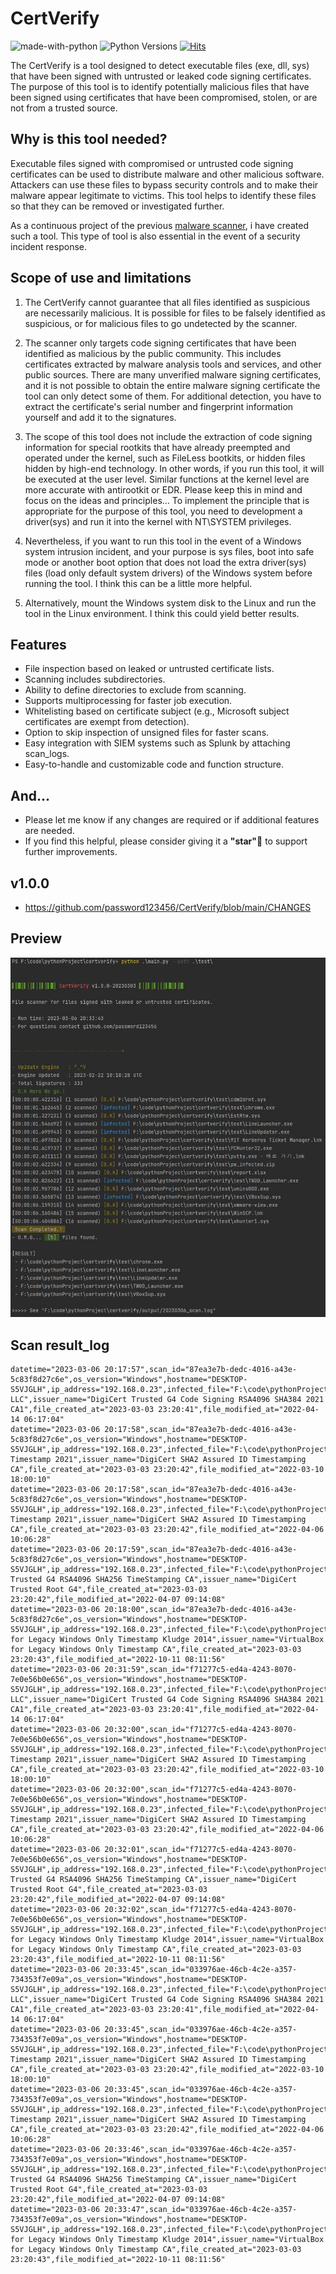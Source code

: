 # CertVerify
![made-with-python][made-with-python]
![Python Versions][pyversion-button]
[![Hits](https://hits.seeyoufarm.com/api/count/incr/badge.svg?url=https%3A%2F%2Fgithub.com%2Fpassword123456%2FCertVerify&count_bg=%2379C83D&title_bg=%23555555&icon=&icon_color=%23E7E7E7&title=hits&edge_flat=false)](https://hits.seeyoufarm.com)


[pyversion-button]: https://img.shields.io/pypi/pyversions/Markdown.svg
[made-with-python]: https://img.shields.io/badge/Made%20with-Python-1f425f.svg


The CertVerify is a tool designed to detect executable files (exe, dll, sys) that have been signed with untrusted or leaked code signing certificates. The purpose of this tool is to identify potentially malicious files that have been signed using certificates that have been compromised, stolen, or are not from a trusted source.


## Why is this tool needed?
Executable files signed with compromised or untrusted code signing certificates can be used to distribute malware and other malicious software. Attackers can use these files to bypass security controls and to make their malware appear legitimate to victims. This tool helps to identify these files so that they can be removed or investigated further.

As a continuous project of the previous [malware scanner](https://github.com/password123456/malwarescanner), i have created such a tool. This type of tool is also essential in the event of a security incident response.


## Scope of use and limitations
1. The CertVerify cannot guarantee that all files identified as suspicious are necessarily malicious. It is possible for files to be falsely identified as suspicious, or for malicious files to go undetected by the scanner.

2. The scanner only targets code signing certificates that have been identified as malicious by the public community. This includes certificates extracted by malware analysis tools and services, and other public sources. There are many unverified malware signing certificates, and it is not possible to obtain the entire malware signing certificate the tool can only detect some of them. For additional detection, you have to extract the certificate's serial number and fingerprint information yourself and add it to the signatures.


3. The scope of this tool does not include the extraction of code signing information for special rootkits that have already preempted and operated under the kernel, such as FileLess bootkits, or hidden files hidden by high-end technology. In other words, if you run this tool, it will be executed at the user level. Similar functions at the kernel level are more accurate with antirootkit or EDR. Please keep this in mind and focus on the ideas and principles... To implement the principle that is appropriate for the purpose of this tool, you need to development a driver(sys) and run it into the kernel with NT\SYSTEM privileges.

4. Nevertheless, if you want to run this tool in the event of a Windows system intrusion incident, and your purpose is sys files, boot into safe mode or another boot option that does not load the extra driver(sys) files (load only default system drivers) of the Windows system before running the tool. I think this can be a little more helpful.

5. Alternatively, mount the Windows system disk to the Linux and run the tool in the Linux environment. I think this could yield better results.


## Features
- File inspection based on leaked or untrusted certificate lists.
- Scanning includes subdirectories.
- Ability to define directories to exclude from scanning.
- Supports multiprocessing for faster job execution.
- Whitelisting based on certificate subject (e.g., Microsoft subject certificates are exempt from detection).
- Option to skip inspection of unsigned files for faster scans.
- Easy integration with SIEM systems such as Splunk by attaching scan_logs.
- Easy-to-handle and customizable code and function structure.


## And...
- Please let me know if any changes are required or if additional features are needed.
- If you find this helpful, please consider giving it a **"star"**:star2: to support further improvements.


## v1.0.0
- https://github.com/password123456/CertVerify/blob/main/CHANGES

## Preview
![preview](https://github.com/password123456/CertVerify/blob/main/preview.JPG)

## Scan result_log

```
datetime="2023-03-06 20:17:57",scan_id="87ea3e7b-dedc-4016-a43e-5c83f8d27c6e",os_version="Windows",hostname="DESKTOP-S5VJGLH",ip_address="192.168.0.23",infected_file="F:\code\pythonProject\certverify\test\chrome.exe",signature_hash="sha256",serial_number="0e4418e2dede36dd2974c3443afb5ce5",thumbprint="7d3d117664f121e592ef897973ef9c159150e3d736326e9cd2755f71e0febc0c",subject_name="Google LLC",issuer_name="DigiCert Trusted G4 Code Signing RSA4096 SHA384 2021 CA1",file_created_at="2023-03-03 23:20:41",file_modified_at="2022-04-14 06:17:04"
datetime="2023-03-06 20:17:58",scan_id="87ea3e7b-dedc-4016-a43e-5c83f8d27c6e",os_version="Windows",hostname="DESKTOP-S5VJGLH",ip_address="192.168.0.23",infected_file="F:\code\pythonProject\certverify\test\LineLauncher.exe",signature_hash="sha256",serial_number="0d424ae0be3a88ff604021ce1400f0dd",thumbprint="b3109006bc0ad98307915729e04403415c83e3292b614f26964c8d3571ecf5a9",subject_name="DigiCert Timestamp 2021",issuer_name="DigiCert SHA2 Assured ID Timestamping CA",file_created_at="2023-03-03 23:20:42",file_modified_at="2022-03-10 18:00:10"
datetime="2023-03-06 20:17:58",scan_id="87ea3e7b-dedc-4016-a43e-5c83f8d27c6e",os_version="Windows",hostname="DESKTOP-S5VJGLH",ip_address="192.168.0.23",infected_file="F:\code\pythonProject\certverify\test\LineUpdater.exe",signature_hash="sha256",serial_number="0d424ae0be3a88ff604021ce1400f0dd",thumbprint="b3109006bc0ad98307915729e04403415c83e3292b614f26964c8d3571ecf5a9",subject_name="DigiCert Timestamp 2021",issuer_name="DigiCert SHA2 Assured ID Timestamping CA",file_created_at="2023-03-03 23:20:42",file_modified_at="2022-04-06 10:06:28"
datetime="2023-03-06 20:17:59",scan_id="87ea3e7b-dedc-4016-a43e-5c83f8d27c6e",os_version="Windows",hostname="DESKTOP-S5VJGLH",ip_address="192.168.0.23",infected_file="F:\code\pythonProject\certverify\test\TWOD_Launcher.exe",signature_hash="sha256",serial_number="073637b724547cd847acfd28662a5e5b",thumbprint="281734d4592d1291d27190709cb510b07e22c405d5e0d6119b70e73589f98acf",subject_name="DigiCert Trusted G4 RSA4096 SHA256 TimeStamping CA",issuer_name="DigiCert Trusted Root G4",file_created_at="2023-03-03 23:20:42",file_modified_at="2022-04-07 09:14:08"
datetime="2023-03-06 20:18:00",scan_id="87ea3e7b-dedc-4016-a43e-5c83f8d27c6e",os_version="Windows",hostname="DESKTOP-S5VJGLH",ip_address="192.168.0.23",infected_file="F:\code\pythonProject\certverify\test\VBoxSup.sys",signature_hash="sha256",serial_number="2f451139512f34c8c528b90bca471f767b83c836",thumbprint="3aa166713331d894f240f0931955f123873659053c172c4b22facd5335a81346",subject_name="VirtualBox for Legacy Windows Only Timestamp Kludge 2014",issuer_name="VirtualBox for Legacy Windows Only Timestamp CA",file_created_at="2023-03-03 23:20:43",file_modified_at="2022-10-11 08:11:56"
datetime="2023-03-06 20:31:59",scan_id="f71277c5-ed4a-4243-8070-7e0e56b0e656",os_version="Windows",hostname="DESKTOP-S5VJGLH",ip_address="192.168.0.23",infected_file="F:\code\pythonProject\certverify\test\chrome.exe",signature_hash="sha256",serial_number="0e4418e2dede36dd2974c3443afb5ce5",thumbprint="7d3d117664f121e592ef897973ef9c159150e3d736326e9cd2755f71e0febc0c",subject_name="Google LLC",issuer_name="DigiCert Trusted G4 Code Signing RSA4096 SHA384 2021 CA1",file_created_at="2023-03-03 23:20:41",file_modified_at="2022-04-14 06:17:04"
datetime="2023-03-06 20:32:00",scan_id="f71277c5-ed4a-4243-8070-7e0e56b0e656",os_version="Windows",hostname="DESKTOP-S5VJGLH",ip_address="192.168.0.23",infected_file="F:\code\pythonProject\certverify\test\LineLauncher.exe",signature_hash="sha256",serial_number="0d424ae0be3a88ff604021ce1400f0dd",thumbprint="b3109006bc0ad98307915729e04403415c83e3292b614f26964c8d3571ecf5a9",subject_name="DigiCert Timestamp 2021",issuer_name="DigiCert SHA2 Assured ID Timestamping CA",file_created_at="2023-03-03 23:20:42",file_modified_at="2022-03-10 18:00:10"
datetime="2023-03-06 20:32:00",scan_id="f71277c5-ed4a-4243-8070-7e0e56b0e656",os_version="Windows",hostname="DESKTOP-S5VJGLH",ip_address="192.168.0.23",infected_file="F:\code\pythonProject\certverify\test\LineUpdater.exe",signature_hash="sha256",serial_number="0d424ae0be3a88ff604021ce1400f0dd",thumbprint="b3109006bc0ad98307915729e04403415c83e3292b614f26964c8d3571ecf5a9",subject_name="DigiCert Timestamp 2021",issuer_name="DigiCert SHA2 Assured ID Timestamping CA",file_created_at="2023-03-03 23:20:42",file_modified_at="2022-04-06 10:06:28"
datetime="2023-03-06 20:32:01",scan_id="f71277c5-ed4a-4243-8070-7e0e56b0e656",os_version="Windows",hostname="DESKTOP-S5VJGLH",ip_address="192.168.0.23",infected_file="F:\code\pythonProject\certverify\test\TWOD_Launcher.exe",signature_hash="sha256",serial_number="073637b724547cd847acfd28662a5e5b",thumbprint="281734d4592d1291d27190709cb510b07e22c405d5e0d6119b70e73589f98acf",subject_name="DigiCert Trusted G4 RSA4096 SHA256 TimeStamping CA",issuer_name="DigiCert Trusted Root G4",file_created_at="2023-03-03 23:20:42",file_modified_at="2022-04-07 09:14:08"
datetime="2023-03-06 20:32:02",scan_id="f71277c5-ed4a-4243-8070-7e0e56b0e656",os_version="Windows",hostname="DESKTOP-S5VJGLH",ip_address="192.168.0.23",infected_file="F:\code\pythonProject\certverify\test\VBoxSup.sys",signature_hash="sha256",serial_number="2f451139512f34c8c528b90bca471f767b83c836",thumbprint="3aa166713331d894f240f0931955f123873659053c172c4b22facd5335a81346",subject_name="VirtualBox for Legacy Windows Only Timestamp Kludge 2014",issuer_name="VirtualBox for Legacy Windows Only Timestamp CA",file_created_at="2023-03-03 23:20:43",file_modified_at="2022-10-11 08:11:56"
datetime="2023-03-06 20:33:45",scan_id="033976ae-46cb-4c2e-a357-734353f7e09a",os_version="Windows",hostname="DESKTOP-S5VJGLH",ip_address="192.168.0.23",infected_file="F:\code\pythonProject\certverify\test\chrome.exe",signature_hash="sha256",serial_number="0e4418e2dede36dd2974c3443afb5ce5",thumbprint="7d3d117664f121e592ef897973ef9c159150e3d736326e9cd2755f71e0febc0c",subject_name="Google LLC",issuer_name="DigiCert Trusted G4 Code Signing RSA4096 SHA384 2021 CA1",file_created_at="2023-03-03 23:20:41",file_modified_at="2022-04-14 06:17:04"
datetime="2023-03-06 20:33:45",scan_id="033976ae-46cb-4c2e-a357-734353f7e09a",os_version="Windows",hostname="DESKTOP-S5VJGLH",ip_address="192.168.0.23",infected_file="F:\code\pythonProject\certverify\test\LineLauncher.exe",signature_hash="sha256",serial_number="0d424ae0be3a88ff604021ce1400f0dd",thumbprint="b3109006bc0ad98307915729e04403415c83e3292b614f26964c8d3571ecf5a9",subject_name="DigiCert Timestamp 2021",issuer_name="DigiCert SHA2 Assured ID Timestamping CA",file_created_at="2023-03-03 23:20:42",file_modified_at="2022-03-10 18:00:10"
datetime="2023-03-06 20:33:45",scan_id="033976ae-46cb-4c2e-a357-734353f7e09a",os_version="Windows",hostname="DESKTOP-S5VJGLH",ip_address="192.168.0.23",infected_file="F:\code\pythonProject\certverify\test\LineUpdater.exe",signature_hash="sha256",serial_number="0d424ae0be3a88ff604021ce1400f0dd",thumbprint="b3109006bc0ad98307915729e04403415c83e3292b614f26964c8d3571ecf5a9",subject_name="DigiCert Timestamp 2021",issuer_name="DigiCert SHA2 Assured ID Timestamping CA",file_created_at="2023-03-03 23:20:42",file_modified_at="2022-04-06 10:06:28"
datetime="2023-03-06 20:33:46",scan_id="033976ae-46cb-4c2e-a357-734353f7e09a",os_version="Windows",hostname="DESKTOP-S5VJGLH",ip_address="192.168.0.23",infected_file="F:\code\pythonProject\certverify\test\TWOD_Launcher.exe",signature_hash="sha256",serial_number="073637b724547cd847acfd28662a5e5b",thumbprint="281734d4592d1291d27190709cb510b07e22c405d5e0d6119b70e73589f98acf",subject_name="DigiCert Trusted G4 RSA4096 SHA256 TimeStamping CA",issuer_name="DigiCert Trusted Root G4",file_created_at="2023-03-03 23:20:42",file_modified_at="2022-04-07 09:14:08"
datetime="2023-03-06 20:33:47",scan_id="033976ae-46cb-4c2e-a357-734353f7e09a",os_version="Windows",hostname="DESKTOP-S5VJGLH",ip_address="192.168.0.23",infected_file="F:\code\pythonProject\certverify\test\VBoxSup.sys",signature_hash="sha256",serial_number="2f451139512f34c8c528b90bca471f767b83c836",thumbprint="3aa166713331d894f240f0931955f123873659053c172c4b22facd5335a81346",subject_name="VirtualBox for Legacy Windows Only Timestamp Kludge 2014",issuer_name="VirtualBox for Legacy Windows Only Timestamp CA",file_created_at="2023-03-03 23:20:43",file_modified_at="2022-10-11 08:11:56"
```
